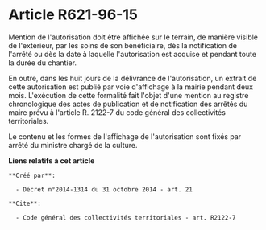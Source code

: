 # Article R621-96-15

Mention de l'autorisation doit être affichée sur le terrain, de manière visible de l'extérieur, par les soins de son
bénéficiaire, dès la notification de l'arrêté ou dès la date à laquelle l'autorisation est acquise et pendant toute la durée
du chantier. 

En outre, dans les huit jours de la délivrance de l'autorisation, un extrait de cette autorisation est publié par voie
d'affichage à la mairie pendant deux mois. L'exécution de cette formalité fait l'objet d'une mention au registre
chronologique des actes de publication et de notification des arrêtés du maire prévu à l'article R. 2122-7 du code général
des collectivités territoriales. 

Le contenu et les formes de l'affichage de l'autorisation sont fixés par arrêté du ministre chargé de la culture.

**Liens relatifs à cet article**

	**Créé par**:

	  - Décret n°2014-1314 du 31 octobre 2014 - art. 21

	**Cite**:

	  - Code général des collectivités territoriales - art. R2122-7
